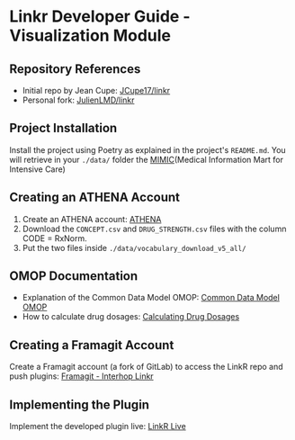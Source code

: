 # Linkr Developer Guide - Visualization Module

## Repository References

- Initial repo by Jean Cupe: [JCupe17/linkr](https://github.com/JCupe17/linkr)
- Personal fork: [JulienLMD/linkr](https://github.com/JulienLMD/linkr)

## Project Installation

Install the project using Poetry as explained in the project's `README.md`.
You will retrieve in your `./data/` folder the [MIMIC](https://physionet.org/files/mimic-iv-demo-omop/0.9/1_omop_data_csv/)(Medical Information Mart for Intensive Care)

## Creating an ATHENA Account

1. Create an ATHENA account: [ATHENA](https://athena.ohdsi.org/search-terms/start)
2. Download the `CONCEPT.csv` and `DRUG_STRENGTH.csv` files with the column CODE = RxNorm.
3. Put the two files inside `./data/vocabulary_download_v5_all/`

## OMOP Documentation

- Explanation of the Common Data Model OMOP: [Common Data Model OMOP](https://ohdsi.github.io/CommonDataModel/cdm54.html#drug_exposure)
- How to calculate drug dosages: [Calculating Drug Dosages](https://ohdsi.github.io/CommonDataModel/drug_dose.html)

## Creating a Framagit Account

Create a Framagit account (a fork of GitLab) to access the LinkR repo and push plugins: [Framagit - Interhop Linkr](https://framagit.org/interhop/linkr)

## Implementing the Plugin

Implement the developed plugin live: [LinkR Live](https://linkr.interhop.org/)
